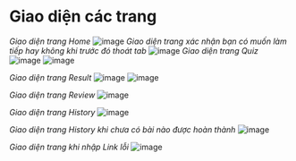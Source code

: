 # Giao diện các trang

*Giao diện trang Home*
![image](https://github.com/Hoanqnqu/quiz_enlab/assets/94093871/e788d98d-30fa-4df8-9e8e-6861c2be113e)
*Giao diện trang xác nhận bạn có muốn làm tiếp hay không khi trước đó thoát tab*
![image](https://github.com/Hoanqnqu/quiz_enlab/assets/94093871/5d6413e1-83fc-44b9-8d17-08f2cf11b419)
*Giao diện trang Quiz*
![image](https://github.com/Hoanqnqu/quiz_enlab/assets/94093871/cb5486b1-52bd-43b8-9fdf-d172c3431931)
![image](https://github.com/Hoanqnqu/quiz_enlab/assets/94093871/1f303551-b438-4210-8f42-04490c38987e)

*Giao diện trang Result*
![image](https://github.com/Hoanqnqu/quiz_enlab/assets/94093871/3368f5a5-ec7e-48fc-bdac-21c483a5f77f)
![image](https://github.com/Hoanqnqu/quiz_enlab/assets/94093871/a6c8bd47-0f9a-4c59-af4b-4ee2732e14ee)


*Giao diện trang Review*
![image](https://github.com/Hoanqnqu/quiz_enlab/assets/94093871/760b3754-3a96-4875-a28f-a2b186b78c27)

*Giao diện trang History*
![image](https://github.com/Hoanqnqu/quiz_enlab/assets/94093871/1b362178-4cfe-434d-bf68-c576747d9053)

*Giao diện trang History khi chưa có bài nào được hoàn thành*
![image](https://github.com/Hoanqnqu/quiz_enlab/assets/94093871/e55e55dc-232b-4632-90c2-53b648a784a8)

*Giao diện trang khi nhập Link lỗi*
![image](https://github.com/Hoanqnqu/quiz_enlab/assets/94093871/fa98cd2f-49f3-41ff-a10c-af7091475868)







